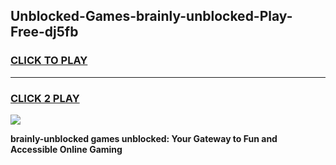 
## Unblocked-Games-brainly-unblocked-Play-Free-dj5fb
<h3>
<a href="https://premium76.site?title=brainly-unblocked&ref=18A1">CLICK TO PLAY</a></h3>
<hr>

<h3>
<a href="https://premium76.site?title=brainly-unblocked&ref=18A1">CLICK 2 PLAY</a>
  
</h3>

<a href="https://premium76.site?title=brainly-unblocked&ref=18A1"><img src="https://clearcache.store/games.png"></a>


**brainly-unblocked games unblocked: Your Gateway to Fun and Accessible Online Gaming**
